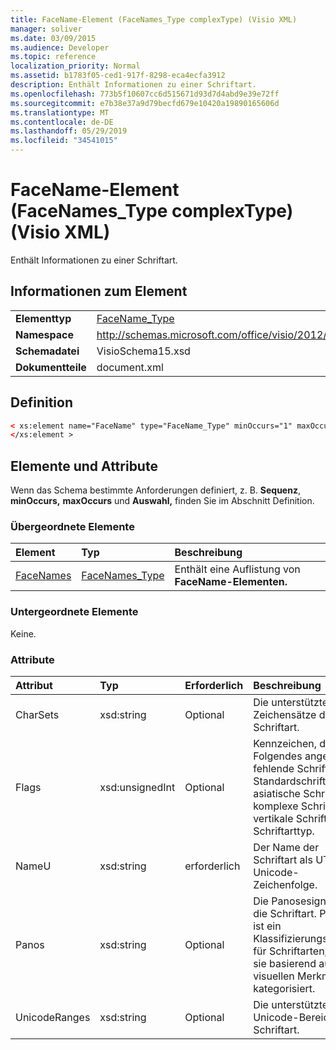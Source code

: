 ```yaml
---
title: FaceName-Element (FaceNames_Type complexType) (Visio XML)
manager: soliver
ms.date: 03/09/2015
ms.audience: Developer
ms.topic: reference
localization_priority: Normal
ms.assetid: b1783f05-ced1-917f-8298-eca4ecfa3912
description: Enthält Informationen zu einer Schriftart.
ms.openlocfilehash: 773b5f10607cc6d515671d93d7d4abd9e39e72ff
ms.sourcegitcommit: e7b38e37a9d79becfd679e10420a19890165606d
ms.translationtype: MT
ms.contentlocale: de-DE
ms.lasthandoff: 05/29/2019
ms.locfileid: "34541015"
---
```

# <a name="facename-element-facenames_type-complextype-visio-xml"></a>FaceName-Element (FaceNames_Type complexType) (Visio XML)

Enthält Informationen zu einer Schriftart.
  
## <a name="element-information"></a>Informationen zum Element

|||
|:-----|:-----|
|**Elementtyp** <br/> |[FaceName_Type](facename_type-complextypevisio-xml.md) <br/> |
|**Namespace** <br/> |http://schemas.microsoft.com/office/visio/2012/main  <br/> |
|**Schemadatei** <br/> |VisioSchema15.xsd  <br/> |
|**Dokumentteile** <br/> |document.xml  <br/> |
   
## <a name="definition"></a>Definition

```XML
< xs:element name="FaceName" type="FaceName_Type" minOccurs="1" maxOccurs="unbounded" >
</xs:element > 
```

## <a name="elements-and-attributes"></a>Elemente und Attribute

Wenn das Schema bestimmte Anforderungen definiert, z. B. **Sequenz**, **minOccurs,** **maxOccurs** und **Auswahl,** finden Sie im Abschnitt Definition. 
  
### <a name="parent-elements"></a>Übergeordnete Elemente

|**Element**|**Typ**|**Beschreibung**|
|:-----|:-----|:-----|
|[FaceNames](facenames-element-visiodocument_type-complextypevisio-xml.md) <br/> |[FaceNames_Type](facenames_type-complextypevisio-xml.md) <br/> |Enthält eine Auflistung von **FaceName-Elementen.**  <br/> |
   
### <a name="child-elements"></a>Untergeordnete Elemente

Keine.
  
### <a name="attributes"></a>Attribute

|**Attribut**|**Typ**|**Erforderlich**|**Beschreibung**|**Mögliche Werte**|
|:-----|:-----|:-----|:-----|:-----|
|CharSets  <br/> |xsd:string  <br/> |Optional  <br/> |Die unterstützten Zeichensätze der Schriftart.  <br/> |Werte des xsd:string-Typs.  <br/> |
|Flags  <br/> |xsd:unsignedInt  <br/> |Optional  <br/> |Kennzeichen, die Folgendes angeben: fehlende Schriftart, Standardschriftart, asiatische Schriftart, komplexe Schriftart, vertikale Schriftart und Schriftarttyp.  <br/> |Werte des xsd:unsignedInt-Typs.  <br/> |
|NameU  <br/> |xsd:string  <br/> |erforderlich  <br/> |Der Name der Schriftart als UTF-16-Unicode-Zeichenfolge.  <br/> ||
|Panos  <br/> |xsd:string  <br/> |Optional  <br/> |Die Panosesignatur für die Schriftart. Panose ist ein Klassifizierungssystem für Schriftarten, das sie basierend auf ihren visuellen Merkmalen kategorisiert.  <br/> |Werte des xsd:string-Typs.  <br/> |
|UnicodeRanges  <br/> |xsd:string  <br/> |Optional  <br/> |Die unterstützten Unicode-Bereiche der Schriftart.  <br/> |Werte des xsd:string-Typs.  <br/> |
   

